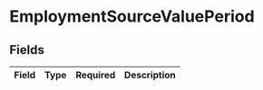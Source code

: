 # EmploymentSourceValuePeriod


## Fields

| Field       | Type        | Required    | Description |
| ----------- | ----------- | ----------- | ----------- |